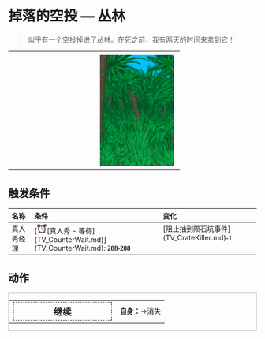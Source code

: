 # 掉落的空投 — 丛林  
> 似乎有一个空投掉进了丛林。在死之前，我有两天的时间来拿到它！  
  
<style>
        .table4667 th,td{
            text-align:left;
            vertical-align:top;
        }
        </style><table class="table table-bordered table4667" data-toggle="table"  data-show-header="false"><thead style="display:none"><tr ><th  style="width:50%;"  data-sortable="true"  >title</th><th  style="width:50%;"  ></th></tr></thead><tr ><td  style="width:50%;"  ></td><td  style="width:50%;"  ><div style="float:right; margin:5px"><div class="gamecard" style="width:150px; height:225px;"><a href="Event_TVPackageJungle.md" style="color:black"><img decoding="async" src="../wiki/Sprite/Jungle.png" class="cardimage" style="max-width:150px;max-height:225px;"><span style="font-size: 25px;">掉落的空投 — 丛林</span></a></div></div></td></tr></tbody></table>  
  
## 触发条件  
<style>
        .table8579 th,td{
            text-align:left;
            vertical-align:top;
        }
        </style><table class="table table-bordered table8579" data-toggle="table"  ><thead style=""><tr ><th  style=""  >名称</th><th  style=""  >条件</th><th  style=""  >变化</th></tr></thead><tr ><td  style=""  >真人秀经理</td><td  style=""  >[<div style="width:20px;display:inline-block;text-align:center"><img decoding="async" src="../wiki/Sprite/AlarmClock.png" href="a.md" style="max-width:20px;max-height:20px;"></div>[真人秀 - 等待](TV_CounterWait.md)](TV_CounterWait.md): <span style="font-family:ui-monospace"><b>288-288</b></span></td><td  style=""  >[阻止抽到陨石坑事件](TV_CrateKiller.md)<span style="font-family:ui-monospace"><b>-1</b></span></td></tr></tbody></table>  
  
## 动作  
<div  style="border:1px solid #BBB"><table><tr><td rowspan="2" style="width:200px;text-align:center;font-size:1.3em;font-weight:bold"><div style="padding:5px;border:1px dashed #333"><div>继续</div></div></td><td></td></tr><tr><td><b>自身：</b>→消失</td></tr></table></div>  
  
  


<script>document.title="掉落的空投 — 丛林 - 卡牌生存百科 Card Survival Wiki";</script>